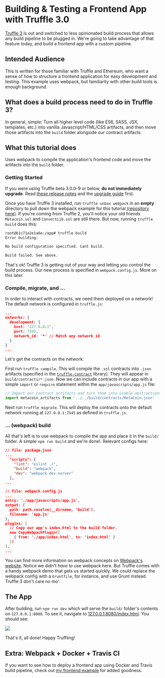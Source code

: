 # Building & Testing a Frontend App with Truffle 3.0
[Truffle 3](https://github.com/ConsenSys/truffle/releases/tag/v3.0.2) is out and switched to less opinionated build process that allows any build pipeline to be plugged in. We're going to take advantage of that feature today, and build a frontend app with a custom pipeline.

## Intended Audience
This is written for those familiar with Truffle and Ethereum, who want a sense of how to structure a frontend application for easy development and testing. This example uses webpack, but familiarity with other build tools is enough background.

## What does a build process need to do in Truffle 3?
In general, simple: Turn all higher level code (like ES6, SASS, JSX, templates, etc.) into vanilla Javascript/HTML/CSS artifacts, and then move those artifacts into the `build` folder alongside our contract artifacts.

## What this tutorial does
Uses webpack to compile the application's frontend code and move the artifacts into the `build` folder.

### Getting Started
If you were using Truffle beta 3.0.0-9 or below, **do not immediately upgrade**. Read [these release notes](https://github.com/ConsenSys/truffle/releases/tag/v3.0.2) and the [upgrade guide](http://truffleframework.com/tutorials/upgrading-from-truffle-2-to-3) first.

Once you have Truffle 3 installed, run `truffle unbox webpack` in an **empty** directory to pull down the webpack example for this tutorial [(repository here)](https://github.com/truffle-box/webpack-box). If you're coming from Truffle 2, you'll notice your old friends `Metacoin.sol` and `ConvertLib.sol` are still there. But now, running `truffle build` does this:
```bash
root@b1c71a2e1a6e:/app# truffle build
Error building:

No build configuration specified. Cant build.

Build failed. See above.
```
That's ok! Truffle 3 is getting out of your way and letting you control the build process. Our new process is specified in `webpack.config.js`. More on this later.

### Compile, migrate, and ...
In order to interact with contracts, we need them deployed on a network! The default network is configured in `truffle.js`:
```json
...
networks: {
  development: {
    host: '127.0.0.1',
    port: 7545,
    network_id: '*' // Match any network id
  }
}
...
```
Let's get the contracts on the network:

First run `truffle compile`. This will compile the `.sol` contracts into `.json` artifacts (specified in the [`truffle-contract`](https://github.com/trufflesuite/truffle-contract) library). They will appear in `build/contracts/*.json`. Now we can include contracts in our app with a simple `import` or `require` statement within the `app/javascripts/app.js` file:
```javascript
// Import our contract artifacts and turn them into usable abstractions.
import metacoin_artifacts from '../../build/contracts/MetaCoin.json'
```

Next run `truffle migrate`. This will deploy the contracts onto the default network running at `127.0.0.1:7545` as defined in `truffle.js`.

### ... (webpack) build
All that's left is to use webpack to compile the app and place it in the `build/` folder. A simple `npm run build` and we're done!. Relevant configs here:
```json
// file: package.json
...
  "scripts": {
    "lint": "eslint ./",
    "build": "webpack",
    "dev": "webpack-dev-server"
  },
...
```
```json
// file: webpack.config.js
...
entry: './app/javascripts/app.js',
output: {
  path: path.resolve(__dirname, 'build'),
  filename: 'app.js'
},
plugins: [
  // Copy our app's index.html to the build folder.
  new CopyWebpackPlugin([
    { from: './app/index.html', to: 'index.html' }
  ])
],
...
```
You can find more information on webpack concepts on [Webpack's website](https://webpack.js.org/concepts/). Notice we didn't *have* to use webpack here. But Truffle comes with a handy webpack demo that gets us started quickly. We _could_ replace the webpack config with a `Gruntfile`, for instance, and use Grunt instead. Truffle 3 don't care no mo'.

## The App
After building, run `npm run dev` which will serve the `build/` folder's contents on `127.0.0.1:8080`. To see it, navigate to [127.0.0.1:8080/index.html](127.0.0.1:8080/index.html). You should see:

![](/tutorials/images/MetaCoin_running.png)

That's it, all done! Happy Truffling!

## Extra: Webpack + Docker + Travis CI
If you want to see how to deploy a frontend app using Docker and Travis build pipeline, check out [my frontend example](https://github.com/dougvk/truffle3-frontend-example) for added goodness.

